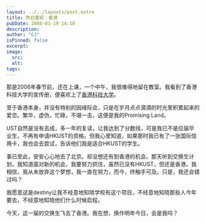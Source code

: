 ```yaml
---
layout: ../../layouts/post.astro
title: 昨日重现：香港
pubDate: 2008-01-19 14:18
description: 
author: "CJ"
isPinned: false
excerpt: 
image:
  src:
  alt:
tags: 
---
```

那是2006年春节前，还在上课，一个中午，我很难得地留在教室。我看到了香港科技大学的宣传册，便喜欢上了<a href="http://www.ust.hk/">香港科技大学</a>。

至于香港本身，并没有特别的因缘际会，只是在岁月点点滴滴的时光里积累起来的爱恋。繁华，虚伪，忙碌，不堪一击，这便是我的Promising Land。

UST自然是没有去成，多一年的复读，让我达到了分数线，可是我已不是应届毕业生，不再有申请HKUST的资格。但我心里知道，如果那时我已有了一张国际信用卡，我也会去尝试，告诉他们我是适合HKUST的学生。

事已至此，安安心心地去了北京。却没想还有到香港的机会。那天听到交换生计划，我知道面对新的机会，我要努力抓住，虽然已没有HKUST，但还是香港。我相信，我从未放弃这个梦想，我一直在努力，而今，终触手可及。只是，我还会错过吗？

我愿意这是destiny让我不经意地知晓学校有这个项目，不经意地知晓那些人今年要去，不经意地知晓他们什么时候启程。

今天，这一届的交换生飞去了香港。我在想，换作明年今日，会是我吗？
